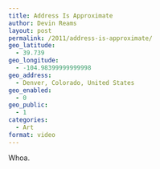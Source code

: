 ```yaml
---
title: Address Is Approximate
author: Devin Reams
layout: post
permalink: /2011/address-is-approximate/
geo_latitude:
  - 39.739
geo_longitude:
  - -104.98399999999998
geo_address:
  - Denver, Colorado, United States
geo_enabled:
  - 0
geo_public:
  - 1
categories:
  - Art
format: video
---
```

Whoa.